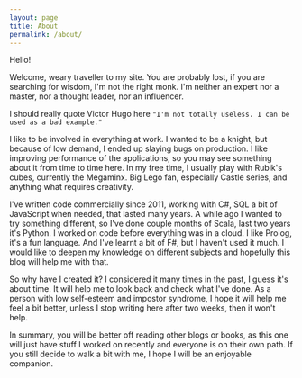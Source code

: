 ```yaml
---
layout: page
title: About
permalink: /about/
---
```


Hello!

Welcome, weary traveller to my site. You are probably lost, if you are searching for wisdom, I'm not the right monk. I'm neither an expert nor a master, nor a thought leader, nor an influencer.

I should really quote Victor Hugo here `"I'm not totally useless. I can be used as a bad example."`

I like to be involved in everything at work. I wanted to be a knight, but because of low demand, I ended up slaying bugs on production. I like improving performance of the applications, so you may see something about it from time to time here. In my free time, I usually play with Rubik's cubes, currently the Megaminx. Big Lego fan, especially Castle series, and anything what requires creativity.

I've written code commercially since 2011, working with C#, SQL a bit of JavaScript when needed, that lasted many years. A while ago I wanted to try something different, so I've done couple months of Scala, last two years it's Python. I worked on code before everything was in a cloud. I like Prolog, it's a fun language. And I've learnt a bit of F#, but I haven't used it much. I would like to deepen my knowledge on different subjects and hopefully this blog will help me with that.

So why have I created it? I considered it many times in the past, I guess it's about time. It will help me to look back and check what I've done. As a person with low self-esteem and impostor syndrome, I hope it will help me feel a bit better, unless I stop writing here after two weeks, then it won't help.

In summary, you will be better off reading other blogs or books, as this one will just have stuff I worked on recently and everyone is on their own path. If you still decide to walk a bit with me, I hope I will be an enjoyable companion.